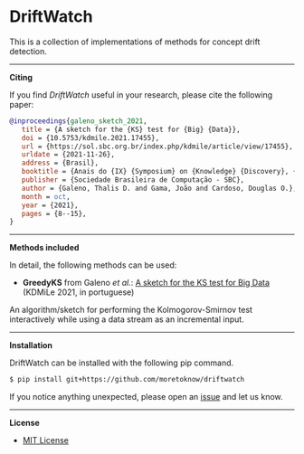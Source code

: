 # DriftWatch

This is a collection of implementations of methods for concept drift detection.

---

**Citing**

If you find *DriftWatch* useful in your research, please cite the following paper:

```bibtex
@inproceedings{galeno_sketch_2021,
   title = {A sketch for the {KS} test for {Big} {Data}},
   doi = {10.5753/kdmile.2021.17455},
   url = {https://sol.sbc.org.br/index.php/kdmile/article/view/17455},
   urldate = {2021-11-26},
   address = {Brasil},
   booktitle = {Anais do {IX} {Symposium} on {Knowledge} {Discovery}, {Mining} and {Learning} ({KDMiLe} 2021)},
   publisher = {Sociedade Brasileira de Computação - SBC},
   author = {Galeno, Thalis D. and Gama, João and Cardoso, Douglas O.},
   month = oct,
   year = {2021},
   pages = {8--15},
}
```
---

**Methods included**

In detail, the following methods can be used:

* **GreedyKS** from Galeno *et al.*: [A sketch for the KS test for Big Data](https://sol.sbc.org.br/index.php/kdmile/article/view/17455) (KDMiLe 2021, in portuguese)

An algorithm/sketch for performing the Kolmogorov-Smirnov test interactively while using a data stream as an incremental input.

---

**Installation**

DriftWatch can be installed with the following pip command.

```sh
$ pip install git+https://github.com/moretoknow/driftwatch
```

If you notice anything unexpected, please open an [issue](https://github.com/moretoknow/driftwatch/issues) and let us know.

---

**License**

- [MIT License](https://github.com/moretoknow/driftwatch/blob/main/LICENSE)
